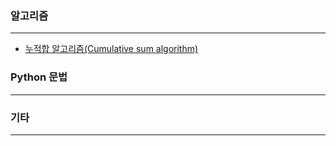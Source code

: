 ### 알고리즘
---------
- [누적합 알고리즘(Cumulative sum algorithm)](https://github.com/SeoMiYoung/PCAT/issues/1)


### Python 문법
---------


### 기타
---------
